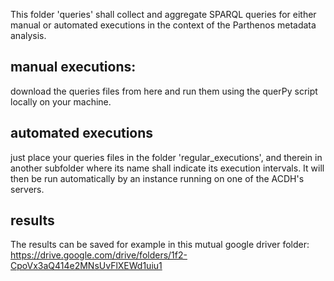 This folder 'queries' shall collect and aggregate SPARQL queries for either manual or automated executions in the context of the Parthenos metadata analysis.

## manual executions:

download the queries files from here and run them using the querPy script locally on your machine.

## automated executions

just place your queries files in the folder 'regular_executions', and therein in another subfolder where its name shall indicate its execution intervals. It will then be run automatically by an instance running on one of the ACDH's servers.

## results

The results can be saved for example in this mutual google driver folder: https://drive.google.com/drive/folders/1f2-CpoVx3aQ414e2MNsUvFlXEWd1uiu1
